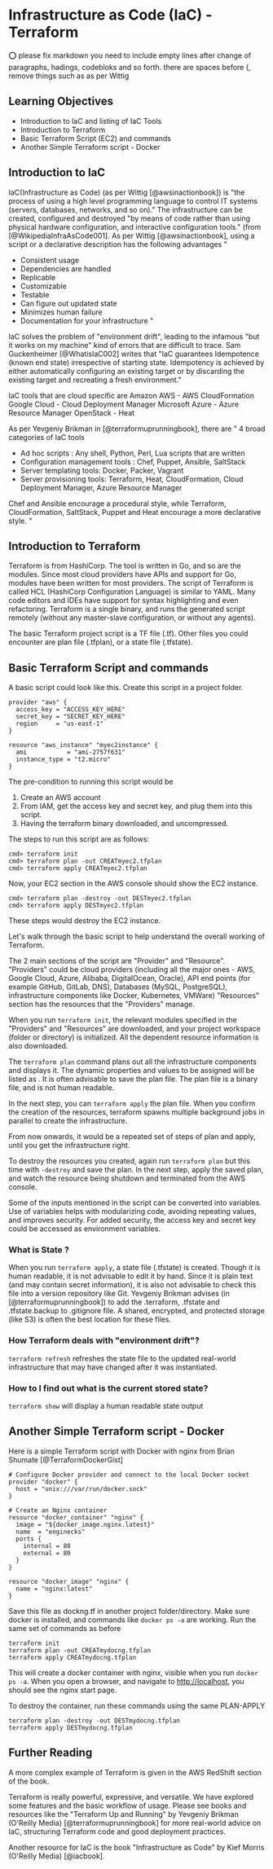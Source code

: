 # Infrastructure as Code (IaC) - Terraform

:o: please fix markdown you need to include empty lines after change of paragraphs, hadings, codebloks and so forth. there are spaces before (, remove things such as as per Wittig

## Learning Objectives

* Introduction to IaC and listing of IaC Tools
* Introduction to Terraform
* Basic Terraform Script (EC2) and commands
* Another Simple Terraform script - Docker

## Introduction to IaC 

IaC(Infrastructure as Code) (as per Wittig [@awsinactionbook]) is "the process of using a high level programming language to control IT systems (servers, databases, networks, and so on)." The infrastructure can be created, configured and destroyed "by means of code rather than using physical hardware configuration, and interactive configuration tools." (from [@WikipediaInfraAsCode001].
As per Wittig [@awsinactionbook], using a script or a declarative description has the following advantages "

* Consistent usage
* Dependencies are handled
* Replicable
* Customizable
* Testable
* Can figure out updated state
* Minimizes human failure
* Documentation for your infrastructure "

IaC solves the problem of "environment drift", leading to the infamous "but it works on my machine" kind of errors that are difficult to trace. Sam Guckenheimer [@WhatisIaC002] writes that "IaC guarantees Idempotence (known end state) irrespective of starting state. Idempotency is achieved by either automatically configuring an existing target or by discarding the existing target and recreating a fresh environment."

IaC tools that are cloud specific are
Amazon AWS - AWS CloudFormation
Google Cloud - Cloud Deployment Manager
Microsoft Azure - Azure Resource Manager
OpenStack - Heat

As per Yevgeniy Brikman in [@terraformuprunningbook], there are " 4 broad categories of IaC tools
* Ad hoc scripts : Any shell, Python, Perl, Lua scripts that are written
* Configuration management tools : Chef, Puppet, Ansible, SaltStack
* Server templating tools: Docker, Packer, Vagrant
* Server provisioning tools: Terraform, Heat, CloudFormation, Cloud Deployment Manager, Azure Resource Manager

Chef and Ansible encourage a procedural style, while Terraform, CloudFormation, SaltStack, Puppet and Heat encourage a more declarative style.
"

## Introduction to Terraform

Terraform is from HashiCorp. The tool is written in Go, and so are the modules. Since most cloud providers have APIs and support for Go, modules have been written for most providers.
The script of Terraform is called HCL (HashiCorp Configuration Language) is similar to YAML. Many code editors and IDEs have support for syntax highlighting and even refactoring.
Terraform is a single binary, and runs the generated script remotely (without any master-slave configuration, or without any agents).

The basic Terraform project script is a TF file (.tf). Other files you could encounter are plan file (.tfplan), or a state file (.tfstate).

## Basic Terraform Script and commands

A basic script could look like this. Create this script in a project folder.
````
provider "aws" {
  access_key = "ACCESS_KEY_HERE"
  secret_key = "SECRET_KEY_HERE"
  region     = "us-east-1"
}

resource "aws_instance" "myec2instance" {
  ami           = "ami-2757f631"
  instance_type = "t2.micro"
}

````
The pre-condition to running this script would be
1. Create an AWS account
2. From IAM, get the access key and secret key, and plug them into this script.
3. Having the terraform binary downloaded, and uncompressed.

The steps to run this script are as follows:
````
cmd> terraform init
cmd> terraform plan -out CREATmyec2.tfplan
cmd> terraform apply CREATmyec2.tfplan
````
Now, your EC2 section in the AWS console should show the EC2 instance.

````
cmd> terraform plan -destroy -out DESTmyec2.tfplan
cmd> terraform apply DESTmyec2.tfplan
````
These steps would destroy the EC2 instance.

Let's walk through the basic script to help understand the overall working of Terraform.

The 2 main sections of the script are "Provider" and "Resource". 
"Providers" could be cloud providers (including all the major ones - AWS, Google Cloud, Azure, Alibaba, DigitalOcean, Oracle), API end points (for example GitHub, GitLab, DNS), Databases (MySQL, PostgreSQL), infrastructure components like Docker, Kubernetes, VMWare)
"Resources" section has the resources that the "Providers" manage. 

When you run ````terraform init````, the relevant modules specified in the "Providers" and "Resources" are downloaded, and your project workspace (folder or directory) is initialized. All the dependent resource information is also downloaded.

The ````terraform plan```` command plans out all the infrastructure components and displays it. The dynamic properties and values to be assigned will be listed as <computed>.
It is often advisable to save the plan file. The plan file is a binary file, and is not human readable.

In the next step, you can ````terraform apply```` the plan file. When you confirm the creation of the resources, terraform spawns multiple background jobs in parallel to create the infrastructure. 

From now onwards, it would be a repeated set of steps of plan and apply, until you get the infrastructure right.

To destroy the resources you created, again run ````terraform plan```` but this time with ````-destroy```` and save the plan. In the next step, apply the saved plan, and watch the resource being shutdown and terminated from the AWS console.

Some of the inputs mentioned in the script can be converted into variables. Use of variables helps with modularizing code, avoiding repeating values, and improves security. For added security, the access key and secret key could be accessed as environment variables.

### What is State ?
When you run ````terraform apply````, a state file (.tfstate) is created. Though it is human readable, it is not advisable to edit it by hand. Since it is plain text (and may contain secret information), it is also not advisable to check this file into a version repository like Git. Yevgeniy Brikman advises (in [@terraformuprunningbook]) to add the .terraform, .tfstate and .tfstate.backup to .gitignore file. A shared, encrypted, and protected storage (like S3) is often the best location for these files.
### How Terraform deals with "environment drift"?
````terraform refresh```` refreshes the state file to the updated real-world infrastructure that may have changed after it was instantiated.
### How to I find out what is the current stored state?
````terraform show```` will display a human readable state output


## Another Simple Terraform script - Docker
Here is a simple Terraform script with Docker with nginx from Brian Shumate [@TerraformDockerGist]
````
# Configure Docker provider and connect to the local Docker socket
provider "docker" {
  host = "unix:///var/run/docker.sock"
}

# Create an Nginx container
resource "docker_container" "nginx" {
  image = "${docker_image.nginx.latest}"
  name  = "enginecks"
  ports {
    internal = 80
    external = 80
  }
}

resource "docker_image" "nginx" {
  name = "nginx:latest"
}
````
Save this file as dockng.tf in another project folder/directory. Make sure docker is installed, and commands like ````docker ps -a```` are working.
Run the same set of commands as before
````
terraform init
terraform plan -out CREATmydocng.tfplan
terraform apply CREATmydocng.tfplan
````
This will create a docker container with nginx, visible when you run ````docker ps -a````. When you open a browser, and navigate to [http://localhost](localhost), you should see the nginx start page.

To destroy the container, run these commands using the same PLAN-APPLY
````
terraform plan -destroy -out DESTmydocng.tfplan
terraform apply DESTmydocng.tfplan
````

## Further Reading 
A more complex example of Terraform is given in the AWS RedShift section of the book.

Terraform is really powerful, expressive, and versatile. We have explored some features and the basic workflow of usage. 
Please see books and resources like the "Terraform Up and Running" by Yevgeniy Brikman (O'Reilly Media) [@terraformuprunningbook] for more real-world advice on IaC, structuring Terraform code and good deployment practices.

Another resource for IaC is the book "Infrastructure as Code" by Kief Morris  (O'Reilly Media)  [@iacbook].

